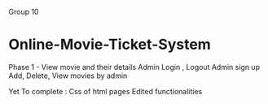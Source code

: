 Group 10 
# Online-Movie-Ticket-System

Phase 1 -
View movie and their details 
Admin Login , Logout 
Admin sign up
Add, Delete, View movies by admin

Yet To complete  : 
Css of html pages
Edited functionalities
